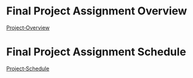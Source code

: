 # Final Project Assignment Overview

[Project‐Overview](https://github.com/cu-ecen-aeld/final-project-IvanHdezMu/wiki/Project-Overview)

# Final Project Assignment Schedule

[Project‐Schedule](https://github.com/cu-ecen-aeld/final-project-IvanHdezMu/wiki/Final-Project-Assignment-Schedule)
